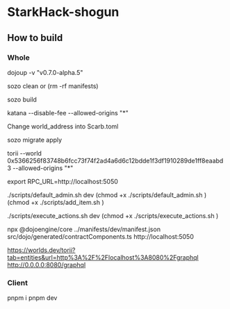 # StarkHack-shogun

## How to build

### Whole

dojoup -v "v0.7.0-alpha.5"

sozo clean or (rm -rf manifests)

sozo build

katana --disable-fee --allowed-origins "*"

Change world_address into Scarb.toml

sozo migrate apply

torii --world 0x5366256f83748b6fcc73f74f2ad4a6d6c12bdde1f3df1910289de1ff8eaabd3 --allowed-origins "\*"

export RPC_URL=http://localhost:5050

./scripts/default_admin.sh dev
(chmod +x ./scripts/default_admin.sh )
(chmod +x ./scripts/add_item.sh )

./scripts/execute_actions.sh dev
(chmod +x ./scripts/execute_actions.sh )

npx @dojoengine/core ../manifests/dev/manifest.json src/dojo/generated/contractComponents.ts http://localhost:5050

https://worlds.dev/torii?tab=entities&url=http%3A%2F%2Flocalhost%3A8080%2Fgraphql
http://0.0.0.0:8080/graphql

### Client

pnpm i
pnpm dev
